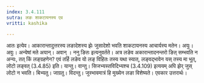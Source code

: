 ```yaml
---
index: 3.4.111
sutra: लङः शाकटायनस्य एव
vritti: kashika

---
```

आतः इत्येव। आकारान्तादुत्तरस्य लङादेशस्य झेः जुसादेशो भवति शाकटायनस्य आचार्यस्य मतेन। अयुः। अवुः। अन्येषां मते अयान्। अवान् । ननु ङितः इत्यनुवर्तते। अत्र लङेव अकारान्तादनन्तरो ङित् सम्भवति न अन्यः, तत् किं लङ्ग्रहणेन? एवं तर्हि लङेव यो लङ् विहितः तस्य यथा स्यात्, लङ्वद्भावेन यस् तस्य मा भूत्, लोटो लङ्वत् (3.4.85) इति। यान्तु। वान्तु। सिजभ्यस्तविदिभ्यश्च (3.4.109) इत्ययम् अपि झेर् जुस् लोटो न भवति। बिभ्यतु। जाग्रतु। विदन्तु। जुस्भावमात्रं हि मुख्येन लङा विशेष्यते। एवकार उत्तरार्थः।
